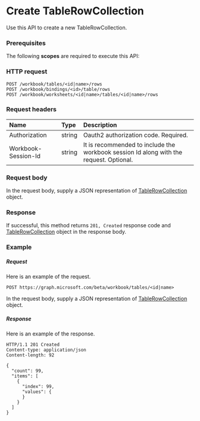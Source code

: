# Create TableRowCollection

Use this API to create a new TableRowCollection.
### Prerequisites
The following **scopes** are required to execute this API: 
### HTTP request
<!-- { "blockType": "ignored" } -->
```http
POST /workbook/tables/<id|name>/rows
POST /workbook/bindings/<id>/table/rows
POST /workbook/worksheets/<id|name>/tables/<id|name>/rows

```
### Request headers
| Name       | Type | Description|
|:---------------|:--------|:----------|
| Authorization  |string | Oauth2 authorization code. Required.| 
| Workbook-Session-Id  |string |It is recommended to include the workbook session Id along with the request. Optional.|

### Request body
In the request body, supply a JSON representation of [TableRowCollection](../resources/tablerowcollection.md) object.


### Response
If successful, this method returns `201, Created` response code and [TableRowCollection](../resources/tablerowcollection.md) object in the response body.

### Example
##### Request
Here is an example of the request.
<!-- {
  "blockType": "request",
  "name": "create_tablerowcollection_from_table"
}-->
```http
POST https://graph.microsoft.com/beta/workbook/tables/<id|name>
```
In the request body, supply a JSON representation of [TableRowCollection](../resources/tablerowcollection.md) object.
##### Response
Here is an example of the response.
<!-- {
  "blockType": "response",
  "truncated": false,
  "@odata.type": "microsoft.graph.tablerowcollection"
} -->
```http
HTTP/1.1 201 Created
Content-type: application/json
Content-length: 92

{
  "count": 99,
  "items": [
    {
      "index": 99,
      "values": {
      }
    }
  ]
}
```

<!-- uuid: 8fcb5dbc-d5aa-4681-8e31-b001d5168d79
2015-10-25 14:57:30 UTC -->
<!-- {
  "type": "#page.annotation",
  "description": "Create TableRowCollection",
  "keywords": "",
  "section": "documentation",
  "tocPath": ""
}-->